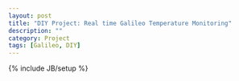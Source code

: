 ```yaml
---
layout: post
title: "DIY Project: Real time Galileo Temperature Monitoring"
description: ""
category: Project
tags: [Galileo, DIY]
---
```

{% include JB/setup %}

